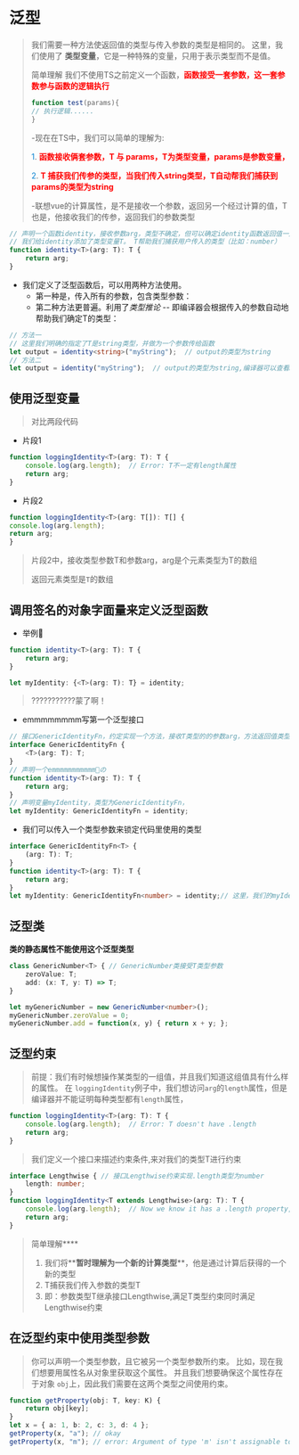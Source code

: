 # 泛型

> 我们需要一种方法使返回值的类型与传入参数的类型是相同的。 这里，我们使用了 **类型变量**，它是一种特殊的变量，只用于表示类型而不是值。
>
> 简单理解
> 我们不使用TS之前定义一个函数，<font  color=#ff0000>**函数接受一套参数，这一套参数参与函数的逻辑执行**</font>
>
> ```js
> function test(params){
> // 执行逻辑......
> }
> ```
>
> -现在在TS中，我们可以简单的理解为:
>
> <font  color=#0681d0>1</font>. <font  color=#ff0000>**函数接收俩套参数，T 与 params，T为类型变量，params是参数变量，**</font>
>
> <font  color=#0681d0>2</font>. <font  color=#ff0000>**T 捕获我们传参的类型，当我们传入string类型，T自动帮我们捕获到params的类型为string**</font>
>
> -联想vue的计算属性，是不是接收一个参数，返回另一个经过计算的值，T也是，他接收我们的传参，返回我们的参数类型


```ts
// 声明一个函数identity，接收参数arg，类型不确定，但可以确定identity函数返回值一定是传入参数的类型
// 我们给identity添加了类型变量T。 T帮助我们捕获用户传入的类型（比如：number）
function identity<T>(arg: T): T {
    return arg;
}
```

* 我们定义了泛型函数后，可以用两种方法使用。
  *  第一种是，传入所有的参数，包含类型参数：
  * 第二种方法更普遍。利用了*类型推论* -- 即编译器会根据传入的参数自动地帮助我们确定T的类型：

```ts
// 方法一
// 这里我们明确的指定了T是string类型，并做为一个参数传给函数
let output = identity<string>("myString");  // output的类型为string
// 方法二
let output = identity("myString");  // output的类型为string,编译器可以查看myString的值，然后把T设置为它的类型
```

## 使用泛型变量

> 对比两段代码

* 片段1

```ts
function loggingIdentity<T>(arg: T): T {
    console.log(arg.length);  // Error: T不一定有length属性
    return arg;
}
```
* 片段2
```ts
function loggingIdentity<T>(arg: T[]): T[] {
console.log(arg.length); 
return arg;
}
```
> 片段2中，接收类型参数T和参数arg，arg是个元素类型为T的数组
>
> 返回元素类型是`T`的数组

## 调用签名的对象字面量来定义泛型函数

* 举例🌰

```ts
function identity<T>(arg: T): T {
    return arg;
}

let myIdentity: {<T>(arg: T): T} = identity;
```

> ???????????蒙了啊！

* emmmmmmmm写第一个泛型接口

```ts
// 接口GenericIdentityFn，约定实现一个方法，接收T类型的的参数arg，方法返回值类型为T类型
interface GenericIdentityFn {
    <T>(arg: T): T;
}
// 声明一个emmmmmmmmmmm🐴の
function identity<T>(arg: T): T {
    return arg;
}
// 声明变量myIdentity，类型为GenericIdentityFn，
let myIdentity: GenericIdentityFn = identity;
```

* 我们可以传入一个类型参数来锁定代码里使用的类型

```ts
interface GenericIdentityFn<T> {
    (arg: T): T;
}
function identity<T>(arg: T): T {
    return arg;
}
let myIdentity: GenericIdentityFn<number> = identity;// 这里，我们的myIdentity变量类型稳稳的number
```

## 泛型类

**类的静态属性不能使用这个泛型类型**

```ts
class GenericNumber<T> { // GenericNumber类接受T类型参数
    zeroValue: T;
    add: (x: T, y: T) => T;
}

let myGenericNumber = new GenericNumber<number>();
myGenericNumber.zeroValue = 0;
myGenericNumber.add = function(x, y) { return x + y; };
```

## 泛型约束

> 前提：我们有时候想操作某类型的一组值，并且我们知道这组值具有什么样的属性。 在 `loggingIdentity`例子中，我们想访问`arg`的`length`属性，但是编译器并不能证明每种类型都有`length`属性，

```ts
function loggingIdentity<T>(arg: T): T {
    console.log(arg.length);  // Error: T doesn't have .length
    return arg;
}
```

> 我们定义一个接口来描述约束条件,来对我们的类型T进行约束

```ts
interface Lengthwise { // 接口Lengthwise约束实现.length类型为number
    length: number;
}
function loggingIdentity<T extends Lengthwise>(arg: T): T {
    console.log(arg.length);  // Now we know it has a .length property, so no more error
    return arg;
}
```

> 简单理解**<T extends Lengthwise>**
>
> 1. 我们将**<T extends Lengthwise>**暂时理解为一个新的计算类型**<computedT>**，他是通过计算后获得的一个新的类型
> 2. T捕获我们传入参数的类型T
> 3. <computedT>即：参数类型T继承接口Lengthwise,满足T类型约束同时满足Lengthwise约束

## 在泛型约束中使用类型参数

> 你可以声明一个类型参数，且它被另一个类型参数所约束。 比如，现在我们想要用属性名从对象里获取这个属性。 并且我们想要确保这个属性存在于对象 `obj`上，因此我们需要在这两个类型之间使用约束。

```ts
function getProperty(obj: T, key: K) {
    return obj[key];
}   
let x = { a: 1, b: 2, c: 3, d: 4 };
getProperty(x, "a"); // okay
getProperty(x, "m"); // error: Argument of type 'm' isn't assignable to 'a' | 'b' | 'c' | 'd'.
```
